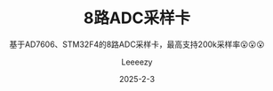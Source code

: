 ---
layout:     post
title:      8路ADC采样卡
subtitle:   基于AD7606、STM32F4的8路ADC采样卡，最高支持200k采样率😮😮😮
date:       2025-2-3
author:     Leeeezy
header-img: img/2025-2-3-8路ADC采样卡/2025-2-3-header.jpg
preview-img: img/2025-2-3-8路ADC采样卡/preview-img.jpg
catalog: true
tags:
    - ADC采样卡
---